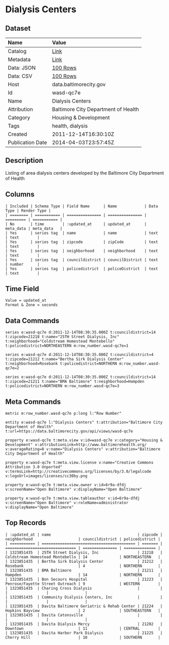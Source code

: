 # Dialysis Centers

## Dataset

| Name | Value |
| :--- | :---- |
| Catalog | [Link](https://catalog.data.gov/dataset/dialysis-centers-a6a36) |
| Metadata | [Link](https://data.baltimorecity.gov/api/views/wasd-qc7e) |
| Data: JSON | [100 Rows](https://data.baltimorecity.gov/api/views/wasd-qc7e/rows.json?max_rows=100) |
| Data: CSV | [100 Rows](https://data.baltimorecity.gov/api/views/wasd-qc7e/rows.csv?max_rows=100) |
| Host | data.baltimorecity.gov |
| Id | wasd-qc7e |
| Name | Dialysis Centers |
| Attribution | Baltimore City Department of Health |
| Category | Housing & Development |
| Tags | health, dialysis |
| Created | 2011-12-14T16:30:10Z |
| Publication Date | 2014-04-03T23:57:45Z |

## Description

Listing of area dialysis centers developed by the Baltimore City Department of Health

## Columns

```ls
| Included | Schema Type | Field Name      | Name            | Data Type | Render Type |
| ======== | =========== | =============== | =============== | ========= | =========== |
| No       | time        | :updated_at     | updated_at      | meta_data | meta_data   |
| Yes      | series tag  | name            | name            | text      | text        |
| Yes      | series tag  | zipcode         | zipCode         | text      | text        |
| Yes      | series tag  | neighborhood    | neighborhood    | text      | text        |
| Yes      | series tag  | councildistrict | councilDistrict | text      | number      |
| Yes      | series tag  | policedistrict  | policeDistrict  | text      | text        |
```

## Time Field

```ls
Value = updated_at
Format & Zone = seconds
```

## Data Commands

```ls
series e:wasd-qc7e d:2011-12-14T08:30:35.000Z t:councildistrict=14 t:zipcode=21218 t:name="25TH Street Dialysis, Inc" t:neighborhood="Coldstream Homestead Montebello" t:policedistrict=NORTHEASTERN m:row_number.wasd-qc7e=1

series e:wasd-qc7e d:2011-12-14T08:30:35.000Z t:councildistrict=4 t:zipcode=21212 t:name="Bertha Sirk Dialysis Center" t:neighborhood=Rosebank t:policedistrict=NORTHERN m:row_number.wasd-qc7e=2

series e:wasd-qc7e d:2011-12-14T08:30:35.000Z t:councildistrict=14 t:zipcode=21211 t:name="BMA Baltimore" t:neighborhood=Hampden t:policedistrict=NORTHERN m:row_number.wasd-qc7e=3
```

## Meta Commands

```ls
metric m:row_number.wasd-qc7e p:long l:"Row Number"

entity e:wasd-qc7e l:"Dialysis Centers" t:attribution="Baltimore City Department of Health" t:url=https://data.baltimorecity.gov/api/views/wasd-qc7e

property e:wasd-qc7e t:meta.view v:id=wasd-qc7e v:category="Housing & Development" v:attributionLink=http://www.baltimorehealth.org/ v:averageRating=0 v:name="Dialysis Centers" v:attribution="Baltimore City Department of Health"

property e:wasd-qc7e t:meta.view.license v:name="Creative Commons Attribution 3.0 Unported" v:termsLink=http://creativecommons.org/licenses/by/3.0/legalcode v:logoUrl=images/licenses/cc30by.png

property e:wasd-qc7e t:meta.view.owner v:id=6r9a-dfdj v:screenName="Open Baltimore" v:displayName="Open Baltimore"

property e:wasd-qc7e t:meta.view.tableauthor v:id=6r9a-dfdj v:screenName="Open Baltimore" v:roleName=administrator v:displayName="Open Baltimore"
```

## Top Records

```ls
| :updated_at | name                                      | zipcode | neighborhood                    | councildistrict | policedistrict | 
| =========== | ========================================= | ======= | =============================== | =============== | ============== | 
| 1323851435  | 25TH Street Dialysis, Inc                 | 21218   | Coldstream Homestead Montebello | 14              | NORTHEASTERN   | 
| 1323851435  | Bertha Sirk Dialysis Center               | 21212   | Rosebank                        | 4               | NORTHERN       | 
| 1323851435  | BMA Baltimore                             | 21211   | Hampden                         | 14              | NORTHERN       | 
| 1323851435  | Bon Secours Hospital                      | 21223   | Penrose/Fayette Street Outreach | 9               | WESTERN        | 
| 1323851435  | Charing Cross Dialysis                    |         |                                 |                 |                | 
| 1323851435  | Community Dialysis Centers, Inc           |         |                                 |                 |                | 
| 1323851435  | Davita Baltimore Geriatric & Rehab Center | 21224   | Hopkins Bayview                 | 2               | SOUTHEASTERN   | 
| 1323851435  | Davita Catonsville                        |         |                                 |                 |                | 
| 1323851435  | Davita Dialysis Mercy                     | 21202   | Downtown                        | 11              | CENTRAL        | 
| 1323851435  | Davita Harbor Park Dialysis               | 21225   | Cherry Hill                     | 10              | SOUTHERN       | 
```